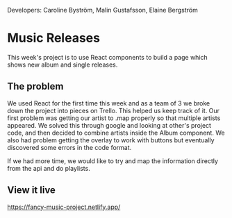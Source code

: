 
Developers: Caroline Byström, Malin Gustafsson, Elaine Bergström

# Music Releases
This week's project is to use React components to build a page which shows new album and single releases.

## The problem

We used React for the first time this week and as a team of 3 we broke down the project into pieces on Trello. This helped us keep track of it. Our first problem was getting our artist to .map properly so that multiple artists appeared. We solved this through google and looking at other's project code, and then decided to combine artists inside the Album component. We also had problem getting the overlay to work with buttons but eventually discovered some errors in the code format. 

If we had more time, we would like to try and map the information directly from the api and do playlists.

## View it live

https://fancy-music-project.netlify.app/


